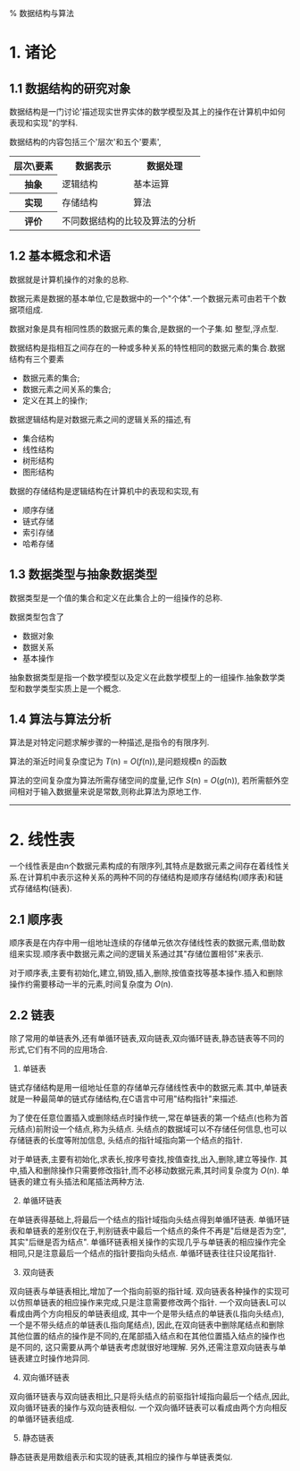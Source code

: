 % 数据结构与算法

# 1. 诸论

## 1.1 数据结构的研究对象

数据结构是一门讨论'描述现实世界实体的数学模型及其上的操作在计算机中如何表现和实现"的学科.

数据结构的内容包括三个'层次'和五个'要素',

<div>
    <table>
        <tr> 
            <th>层次\要素</td>  
            <th>数据表示</td> 
            <th>数据处理</td>
        </tr>
        <tr> 
            <th>抽象</th>  
            <td>逻辑结构</td> 
            <td>基本运算</td>
        </tr>
        <tr> 
            <th>实现</th>  
            <td>存储结构</td> 
            <td>算法</td>
        </tr>
        <tr> 
            <th>评价</th>  
            <td colspan="2">不同数据结构的比较及算法的分析</td> 
        </tr>
    </table>
</div>

## 1.2 基本概念和术语

数据就是计算机操作的对象的总称.

数据元素是数据的基本单位,它是数据中的一个"个体".一个数据元素可由若干个数据项组成.

数据对象是具有相同性质的数据元素的集合,是数据的一个子集.如 整型,浮点型.

数据结构是指相互之间存在的一种或多种关系的特性相同的数据元素的集合.数据结构有三个要素

- 数据元素的集合;
- 数据元素之间关系的集合;
- 定义在其上的操作;

数据逻辑结构是对数据元素之间的逻辑关系的描述,有

- 集合结构
- 线性结构
- 树形结构
- 图形结构

数据的存储结构是逻辑结构在计算机中的表现和实现,有

- 顺序存储
- 链式存储
- 索引存储
- 哈希存储

## 1.3 数据类型与抽象数据类型

数据类型是一个值的集合和定义在此集合上的一组操作的总称.

数据类型包含了

- 数据对象
- 数据关系
- 基本操作

抽象数据类型是指一个数学模型以及定义在此数学模型上的一组操作.抽象数学类型和数学类型实质上是一个概念.

## 1.4 算法与算法分析

算法是对特定问题求解步骤的一种描述,是指令的有限序列.

算法的渐近时间复杂度记为 _T_(n) = _O_(_f_(n)),是问题规模n 的函数

算法的空间复杂度为算法所需存储空间的度量,记作 _S_(n) = _O_(_g_(n)), 若所需额外空间相对于输入数据量来说是常数,则称此算法为原地工作.

--------

# 2. 线性表

一个线性表是由n个数据元素构成的有限序列,其特点是数据元素之间存在着线性关系.在计算机中表示这种关系的两种不同的存储结构是顺序存储结构(顺序表)和链式存储结构(链表).

## 2.1 顺序表

顺序表是在内存中用一组地址连续的存储单元依次存储线性表的数据元素,借助数组来实现.顺序表中数据元素之间的逻辑关系通过其"存储位置相邻"来表示.

对于顺序表,主要有初始化,建立,销毁,插入,删除,按值查找等基本操作.插入和删除操作约需要移动一半的元素,时间复杂度为 _O_(n).

## 2.2 链表

除了常用的单链表外,还有单循环链表,双向链表,双向循环链表,静态链表等不同的形式,它们有不同的应用场合.

1. 单链表

链式存储结构是用一组地址任意的存储单元存储线性表中的数据元素.其中,单链表就是一种最简单的链式存储结构,在C语言中可用"结构指针"来描述.

为了使在任意位置插入或删除结点时操作统一,常在单链表的第一个结点(也称为首元结点)前附设一个结点,称为头结点.
头结点的数据域可以不存储任何信息,也可以存储链表的长度等附加信息,
头结点的指针域指向第一个结点的指针.

对于单链表,主要有初始化,求表长,按序号查找,按值查找,出入,删除,建立等操作.
其中,插入和删除操作只需要修改指针,而不必移动数据元素,其时间复杂度为 _O_(n).
单链表的建立有头插法和尾插法两种方法.

2. 单循环链表

在单链表得基础上,将最后一个结点的指针域指向头结点得到单循环链表.
单循环链表和单链表的差别仅在于,判别链表中最后一个结点的条件不再是"后继是否为空",其实"后继是否为结点".
单循环链表相关操作的实现几乎与单链表的相应操作完全相同,只是注意最后一个结点的指针要指向头结点.
单循环链表往往只设尾指针.

3. 双向链表

双向链表与单链表相比,增加了一个指向前驱的指针域.
双向链表各种操作的实现可以仿照单链表的相应操作来完成,只是注意需要修改两个指针.
一个双向链表L可以看成由两个方向相反的单链表组成,
其中一个是带头结点的单链表(L指向头结点),
一个是不带头结点的单链表(L指向尾结点),
因此,在双向链表中删除尾结点和删除其他位置的结点的操作是不同的,在尾部插入结点和在其他位置插入结点的操作也是不同的,
这只需要从两个单链表考虑就很好地理解.
另外,还需注意双向链表与单链表建立时操作地异同.

4. 双向循环链表

双向循环链表与双向链表相比,只是将头结点的前驱指针域指向最后一个结点,因此,双向循环链表的操作与双向链表相似.
一个双向循环链表可以看成由两个方向相反的单循环链表组成.

5. 静态链表

静态链表是用数组表示和实现的链表,其相应的操作与单链表类似.



